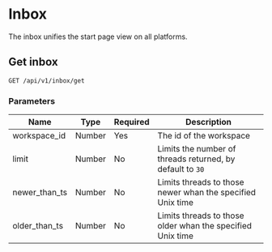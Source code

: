 # Inbox
The inbox unifies the start page view on all platforms.


## Get inbox

`GET /api/v1/inbox/get`

### Parameters
| Name | Type | Required | Description |
| --- | --- | --- | --- |
| workspace_id | Number | Yes | The id of the workspace |
| limit | Number | No | Limits the number of threads returned, by default to `30` |
| newer_than_ts | Number | No | Limits threads to those newer whan the specified Unix time |
| older_than_ts | Number | No | Limits threads to those older whan the specified Unix time |
